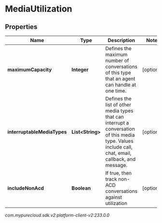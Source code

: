 # MediaUtilization


## Properties

| Name | Type | Description | Notes |
| ------------ | ------------- | ------------- | ------------- |
| **maximumCapacity** | **Integer** | Defines the maximum number of conversations of this type that an agent can handle at one time. |  [optional] |
| **interruptableMediaTypes** | **List&lt;String&gt;** | Defines the list of other media types that can interrupt a conversation of this media type.  Values include call, chat, email, callback, and message. |  [optional] |
| **includeNonAcd** | **Boolean** | If true, then track non-ACD conversations against utilization |  [optional] |




_com.mypurecloud.sdk.v2:platform-client-v2:233.0.0_
